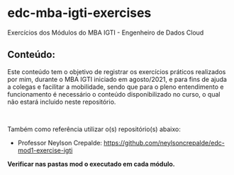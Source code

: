 # edc-mba-igti-exercises
Exercícios dos Módulos do MBA IGTI - Engenheiro de Dados Cloud

## Conteúdo:
Este conteúdo tem o objetivo de registrar os exercícios práticos realizados por mim, durante o MBA IGTI iniciado em agosto/2021, e para fins de ajuda a colegas e facilitar a mobilidade, sendo que para o pleno entendimento e funcionamento é necessário o conteúdo disponibilizado no curso, o qual não estará incluido neste repositório.

<br>

Também como referência utilizar o(s) repositório(s) abaixo:
- Professor Neylson Crepalde:  https://github.com/neylsoncrepalde/edc-mod1-exercise-igti

<b>

Verificar nas pastas **mod** o executado em cada módulo.